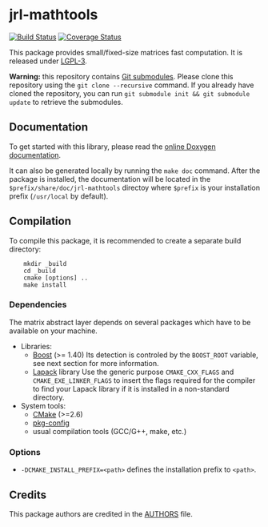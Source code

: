 jrl-mathtools
=============

[![Build Status](https://travis-ci.org/jrl-umi3218/jrl-mathtools.png)](https://travis-ci.org/jrl-umi3218/jrl-mathtools)
[![Coverage Status](https://coveralls.io/repos/jrl-umi3218/jrl-mathtools/badge.png?branch=master)](https://coveralls.io/r/jrl-umi3218/jrl-mathtools?branch=master)

This package provides small/fixed-size matrices fast computation. It
is released under [LGPL-3](COPYING.LESSER).


**Warning:** this repository contains [Git
submodules][git-submodules]. Please clone this repository using the
`git clone --recursive` command. If you already have cloned the
repository, you can run `git submodule init && git submodule update`
to retrieve the submodules.


[git-submodules]: http://git-scm.com/book/en/Git-Tools-Submodules

Documentation
-------------

To get started with this library, please read the [online Doxygen
documentation][doxygen-documentation].

It can also be generated locally by running the `make doc`
command. After the package is installed, the documentation will be
located in the `$prefix/share/doc/jrl-mathtools` directoy where
`$prefix` is your installation prefix (`/usr/local` by default).

[doxygen-documentation]: http://jrl-umi3218.github.io/jrl-mathtools/doxygen/HEAD/


Compilation
-----------

To compile this package, it is recommended to create a separate build
directory:

```shell
    mkdir _build
    cd _build
    cmake [options] ..
    make install
```

### Dependencies

The matrix abstract layer depends on several packages which
have to be available on your machine.

 - Libraries:
   - [Boost][boost-website] (>= 1.40)
     Its detection is controled by the `BOOST_ROOT` variable, see next section
     for more information.
   - [Lapack][lapack-website] library
     Use the generic purpose `CMAKE_CXX_FLAGS` and `CMAKE_EXE_LINKER_FLAGS`
     to insert the flags required for the compiler to find your Lapack library
     if it is installed in a non-standard directory.
 - System tools:
   - [CMake][cmake-website] (>=2.6)
   - [pkg-config][pkg-config-website]
   - usual compilation tools (GCC/G++, make, etc.)

[boost-website]: http://www.boost.org/
[lapack-website]: http://www.netlib.org/lapack/
[cmake-website]: http://www.cmake.org/
[pkg-config-website]: http://www.freedesktop.org/wiki/Software/pkg-config/

### Options

- `-DCMAKE_INSTALL_PREFIX=<path>` defines the installation prefix to `<path>`.


Credits
-------

This package authors are credited in the [AUTHORS](AUTHORS) file.
